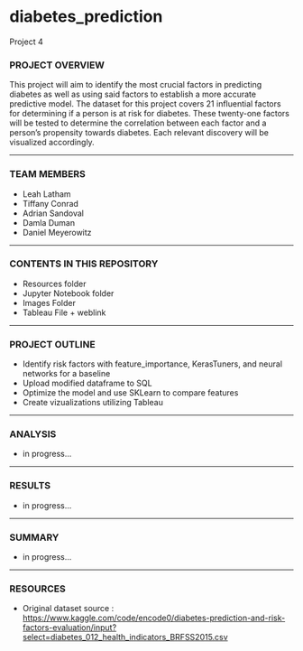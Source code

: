 # diabetes_prediction
Project 4

### PROJECT OVERVIEW

This project will aim to identify the most crucial factors in predicting diabetes as well as using said factors to establish a more accurate predictive model. The dataset for this project covers 21 influential factors for determining if a person is at risk for diabetes. These twenty-one factors will be tested to determine the correlation between each factor and a person’s propensity towards diabetes.  Each relevant discovery will be visualized accordingly.

____________________________________________________________________________________________

### TEAM MEMBERS

* Leah Latham
* Tiffany Conrad
* Adrian Sandoval
* Damla Duman
* Daniel Meyerowitz

____________________________________________________________________________________________

### CONTENTS IN THIS REPOSITORY

* Resources folder
* Jupyter Notebook folder
* Images Folder
* Tableau File + weblink
  

____________________________________________________________________________________________

### PROJECT OUTLINE

* Identify risk factors with feature_importance, KerasTuners, and neural networks for a baseline
* Upload modified dataframe to SQL 
* Optimize the model and use SKLearn to compare features
* Create vizualizations utilizing Tableau
  

____________________________________________________________________________________________

### ANALYSIS

* in progress...

____________________________________________________________________________________________

### RESULTS

* in progress...

____________________________________________________________________________________________

### SUMMARY

* in progress...

____________________________________________________________________________________________

### RESOURCES

* Original dataset source : https://www.kaggle.com/code/encode0/diabetes-prediction-and-risk-factors-evaluation/input?select=diabetes_012_health_indicators_BRFSS2015.csv
